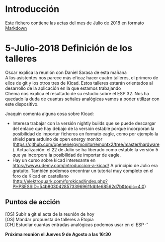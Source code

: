 
# Introducción  
Este fichero contiene las actas del mes de Julio de 2018 en formato [Markdown](https://es.wikipedia.org/wiki/Markdown)

# 5-Julio-2018 Definición de los talleres

Oscar explica la reunión con Daniel Sarasa de esta mañana  
A los asistentes nos parece más eficaz hacer cuatro talleres, el primero de ellos de git y los otros tres de Kicad. Estos talleres estarán orientados al desarrollo de la aplicación en la que estamos trabajando  
Chema nos explica el resultado de su estudio sobre el ESP 32. Nos ha quedado la duda de cuantas señales analógicas vamos a poder utilizar con este dispositivo.

Joaquín comenta alguna cosa sobre Kicad:
- Interesa trabajar con la versión nightly builds que se puede descargar del enlace que hay debajo de la versión estable porque incorporan la posibilidad de importar ficheros en formato eagle, como por ejemplo la shield para arduino de open energy monitor (https://github.com/openenergymonitor/emontx2/tree/master/hardware ).
Actualización: el 22 de Julio se ha liberado como estable la versión 5 que ya incorpora la posibilidad de importar de eagle.
- Hay un curso sobre kicad interesante en https://www.udemy.com/introduccion-a-kicad/ A principio de Julio era gratuito.
También podemos encontrar un tutorial muy completo en el foro de Kicad en castellano (http://elektroquark.com/forokicad/index.php?PHPSESSID=54b80304285733969611db1e68562d7b&topic=4.0)


## Puntos de acción
[OS] Subir a git el acta de la reunión de hoy  
[OS] Mandar propuesta de talleres a Etopia  
[CH] Estudiar cuantas entradas analógicas podemos usar en el ESP ·”    
  
**Próxima reunión el Jueves 9 de Agosto a las 16:30**
